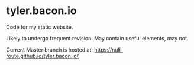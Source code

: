 # tyler.bacon.io
Code for my static website.

Likely to undergo frequent revision. May contain useful elements, may not.

Current Master branch is hosted at: https://null-route.github.io/tyler.bacon.io/
